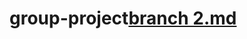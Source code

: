 # group-project[branch 2.md](https://github.com/MusongLee/group-project/files/13651023/branch.2.md)
